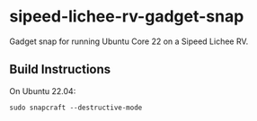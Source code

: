 # sipeed-lichee-rv-gadget-snap

Gadget snap for running Ubuntu Core 22 on a Sipeed Lichee RV.

## Build Instructions

On Ubuntu 22.04:

    sudo snapcraft --destructive-mode
    
